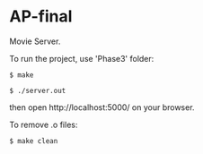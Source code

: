 # AP-final
Movie Server.

To run the project, use 'Phase3' folder:

`$ make`

`$ ./server.out`

then open http://localhost:5000/ on your browser.

To remove .o files:

`$ make clean`

